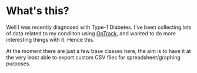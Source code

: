 What's this?
============

Well I was recently diagnosed with Type-1 Diabetes. I've been collecting lots of data related to my condiiton using [OnTrack](https://play.google.com/store/apps/details?id=com.gexperts.ontrack), and wanted to do more interesting things with it. Hence this.

At the moment there are just a few base classes here, the aim is to have it at the very least able to export custom CSV files for spreadsheet/graphing purposes.
